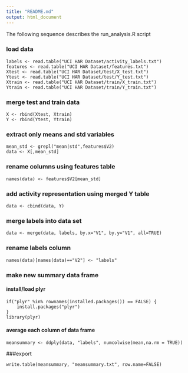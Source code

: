 ```yaml
---
title: "README.md"
output: html_document
---
```


The following sequence describes the run_analysis.R script

### load data
```{r}
labels <- read.table("UCI HAR Dataset/activity_labels.txt")
features <- read.table("UCI HAR Dataset/features.txt")
Xtest <- read.table("UCI HAR Dataset/test/X_test.txt")
Ytest <- read.table("UCI HAR Dataset/test/Y_test.txt")
Xtrain <- read.table("UCI HAR Dataset/train/X_train.txt")
Ytrain <- read.table("UCI HAR Dataset/train/Y_train.txt")
```

### merge test and train data
```{r}
X <- rbind(Xtest, Xtrain)
Y <- rbind(Ytest, Ytrain)
```

### extract only means and std variables
```{r}
mean_std <- grepl("mean|std",features$V2)
data <- X[,mean_std]
```

### rename columns using features table
```{r}
names(data) <- features$V2[mean_std]
```

### add activity representation using merged Y table
```{r}
data <- cbind(data, Y)
```

### merge labels into data set
```{r}
data <- merge(data, labels, by.x="V1", by.y="V1", all=TRUE)
```

### rename labels column
```{r}
names(data)[names(data)=="V2"] <- "labels"
```

### make new summary data frame
#### install/load plyr
```{r}
if("plyr" %in% rownames(installed.packages()) == FALSE) {
    install.packages("plyr")
}
library(plyr)
```
#### average each column of data frame
```{r}
meansummary <- ddply(data, "labels", numcolwise(mean,na.rm = TRUE))
```

###export
```{r}
write.table(meansummary, "meansummary.txt", row.name=FALSE)
```
